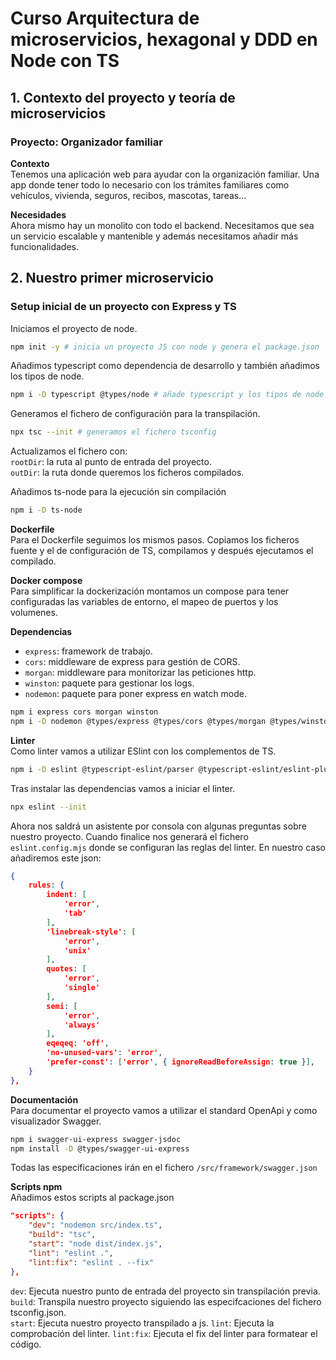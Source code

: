 # Curso Arquitectura de microservicios, hexagonal y DDD en Node  con TS
## 1. Contexto del proyecto y teoría de microservicios
### Proyecto: Organizador familiar
__Contexto__ \
Tenemos una aplicación web para ayudar con la organización familiar. Una app donde tener todo lo necesario con los trámites familiares como vehículos, vivienda, seguros, recibos, mascotas, tareas…

__Necesidades__ \
Ahora mismo hay un monolito con todo el backend.
Necesitamos que sea un servicio escalable y mantenible y además necesitamos añadir más funcionalidades.

## 2. Nuestro primer microservicio
### Setup inicial de un proyecto con Express y TS
Iniciamos el proyecto de node.
```bash
npm init -y # inicia un proyecto JS con node y genera el package.json
```
Añadimos typescript como dependencia de desarrollo y también añadimos los tipos de node.
```bash
npm i -D typescript @types/node # añade typescript y los tipos de node
```
Generamos el fichero de configuración para la transpilación.
```bash
npx tsc --init # generamos el fichero tsconfig
```
Actualizamos el fichero con:\
`rootDir`: la ruta al punto de entrada del proyecto.\
`outDir`: la ruta donde queremos los ficheros compilados.

Añadimos ts-node para la ejecución sin compilación
```bash
npm i -D ts-node
```


__Dockerfile__\
Para el Dockerfile seguimos los mismos pasos. Copiamos los ficheros fuente y el de configuración de TS, compilamos y después ejecutamos el compilado.

__Docker compose__\
Para simplificar la dockerización montamos un compose para tener configuradas las variables de entorno, el mapeo de puertos y los volumenes.

__Dependencias__
- `express`: framework de trabajo.
- `cors`: middleware de express para gestión de CORS.
- `morgan`: middleware para monitorizar las peticiones http.
- `winston`: paquete para gestionar los logs.
- `nodemon`: paquete para poner express en watch mode.

```bash
npm i express cors morgan winston
npm i -D nodemon @types/express @types/cors @types/morgan @types/winston
``` 

__Linter__\
Como linter vamos a utilizar ESlint con los complementos de TS.
```bash
npm i -D eslint @typescript-eslint/parser @typescript-eslint/eslint-plugin
```
Tras instalar las dependencias vamos a iniciar el linter.
```bash
npx eslint --init
```
Ahora nos saldrá un asistente por consola con algunas preguntas sobre nuestro proyecto. Cuando finalice nos generará el fichero `eslint.config.mjs` donde se configuran las reglas del linter. En nuestro caso añadiremos este json:
```json
{
    rules: {
        indent: [
            'error',
            'tab'
        ],
        'linebreak-style': [
            'error',
            'unix'
        ],
        quotes: [
            'error',
            'single'
        ],
        semi: [
            'error',
            'always'
        ],
        eqeqeq: 'off',
        'no-unused-vars': 'error',
        'prefer-const': ['error', { ignoreReadBeforeAssign: true }],
    }
},
```
__Documentación__\
Para documentar el proyecto vamos a utilizar el standard OpenApi y como visualizador Swagger.
```bash
npm i swagger-ui-express swagger-jsdoc
npm install -D @types/swagger-ui-express
```
Todas las especificaciones irán en el fichero `/src/framework/swagger.json`


__Scripts npm__\
Añadimos estos scripts al package.json
```json
"scripts": {
    "dev": "nodemon src/index.ts",
    "build": "tsc",
    "start": "node dist/index.js",
    "lint": "eslint .",
    "lint:fix": "eslint . --fix"
},
```
`dev`: Ejecuta nuestro punto de entrada del proyecto sin transpilación previa.\
`build`: Transpila nuestro proyecto siguiendo las especifcaciones del fichero tsconfig.json.\
`start`: Ejecuta nuestro proyecto transpilado a js.
`lint`: Ejecuta la comprobación del linter.
`lint:fix`: Ejecuta el fix del linter para formatear el código.